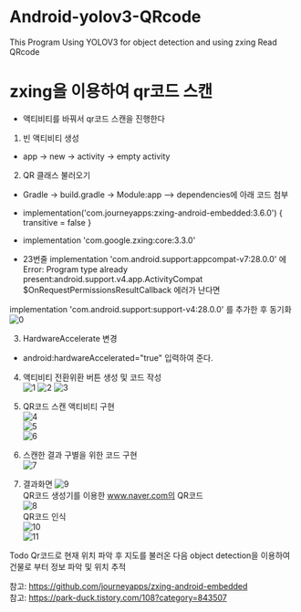# Android-yolov3-QRcode
This Program Using YOLOV3 for object detection and using zxing Read QRcode 
# zxing을 이용하여 qr코드 스캔
- 액티비티를 바꿔서 qr코드 스캔을 진행한다

1. 빈 액티비티 생성

- app -> new -> activity -> empty activity

2. QR 클래스 불러오기

- Gradle -> build.gradle -> Module:app --> dependencies에 아래 코드 첨부

- implementation('com.journeyapps:zxing-android-embedded:3.6.0') { transitive = false }

- implementation 'com.google.zxing:core:3.3.0'

- 23번줄 implementation 'com.android.support:appcompat-v7:28.0.0' 에 Error: Program type already present:android.support.v4.app.ActivityCompat $OnRequestPermissionsResultCallback 에러가 난다면

implementation 'com.android.support:support-v4:28.0.0' 를 추가한 후 동기화
![0](./res/0.JPG)

3. HardwareAccelerate 변경

- android:hardwareAccelerated="true" 입력하여 준다.

4. 액티비티 전환위환 버튼 생성 및 코드 작성  
![1](./res/1.JPG)
![2](./res/2.JPG)
![3](./res/3.JPG)

5. QR코드 스캔 액티비티 구현  
![4](./res/4.JPG)  
![5](./res/5.JPG)  
![6](./res/6.JPG)  
6. 스캔한 결과 구별을 위한 코드 구현  
![7](./res/7.JPG)
7. 결과화면
![9](./res/9.jpg)  
QR코드 생성기를 이용한 www.naver.com의 QR코드  
![8](./res/8.JPG)  
QR코드 인식  
![10](./res/10.jpg)  
![11](./res/11.jpg)  

Todo
Qr코드로 현재 위치 파악 후 지도를 불러온 다음 object detection을 이용하여 건물로 부터 정보 파악 및 위치 추적
  
  
참고: https://github.com/journeyapps/zxing-android-embedded  
참고: https://park-duck.tistory.com/108?category=843507

